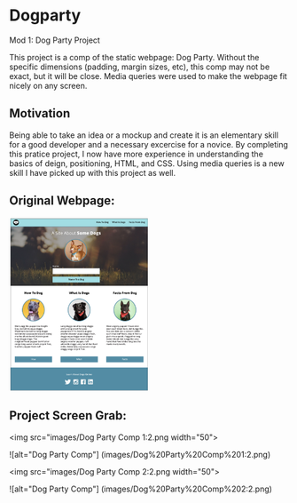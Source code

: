 # Dogparty
Mod 1: Dog Party Project

This project is a comp of the static webpage: Dog Party. Without the specific dimensions (padding, margin sizes, etc), this comp may not be exact, but it will be close. Media queries were used to make the webpage fit nicely on any screen.

## Motivation

Being able to take an idea or a mockup and create it is an elementary skill for a good developer and a necessary excercise for a novice. By completing this pratice project, I now have more experience in understanding the basics of deign, positioning, HTML, and CSS. Using media queries is a new skill I have picked up with this project as well.

## Original Webpage:

<img src="images/Dog Party.png" width="250">

## Project Screen Grab:

<img src="images/Dog Party Comp 1:2.png width="50">

![alt="Dog Party Comp"] (images/Dog%20Party%20Comp%201:2.png)

<img src="images/Dog Party Comp 2:2.png width="50">

![alt="Dog Party Comp"] (images/Dog%20Party%20Comp%202:2.png)
